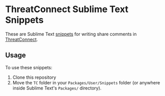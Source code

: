 # ThreatConnect Sublime Text Snippets

These are Sublime Text [snippets](docs.sublimetext.info/en/latest/extensibility/snippets.html) for writing share comments in [ThreatConnect](https://app.threatconnect.com/).

## Usage

To use these snippets:

1. Clone this repository
2. Move the `TC` folder in your `Packages/User/Snippets` folder (or anywhere inside Sublime Text's `Packages/` directory).
